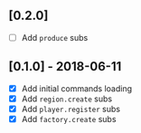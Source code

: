 [0.2.0]
-------
- [ ] Add `produce` subs


[0.1.0] - 2018-06-11
--------------------
- [x] Add initial commands loading
- [x] Add `region.create` subs
- [x] Add `player.register` subs
- [x] Add `factory.create` subs
